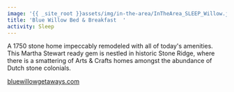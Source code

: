 ```yaml
---
image: '{{ _site_root }}assets/img/in-the-area/InTheArea_SLEEP_Willow.jpg'
title: 'Blue Willow Bed & Breakfast  '
activity: Sleep
---
```

<p>A 1750&nbsp;stone home impeccably remodeled with all of today's amenities. This Martha Stewart ready gem is&nbsp;nestled in historic Stone Ridge, where there is&nbsp;a smattering of Arts & Crafts homes amongst the abundance of Dutch stone&nbsp;colonials.&nbsp;</p><p><a href="http://bluewillowgetaways.com/" target="_blank">bluewillowgetaways.com</a></p>